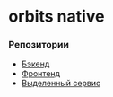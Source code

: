 # orbits native
### Репозитории
- [Бэкенд](https://github.com/pluxaaa/orbits-back)
- [Фронтенд](https://github.com/pluxaaa/orbits-front)
- [Выделенный сервис](https://github.com/pluxaaa/orbits-async)

